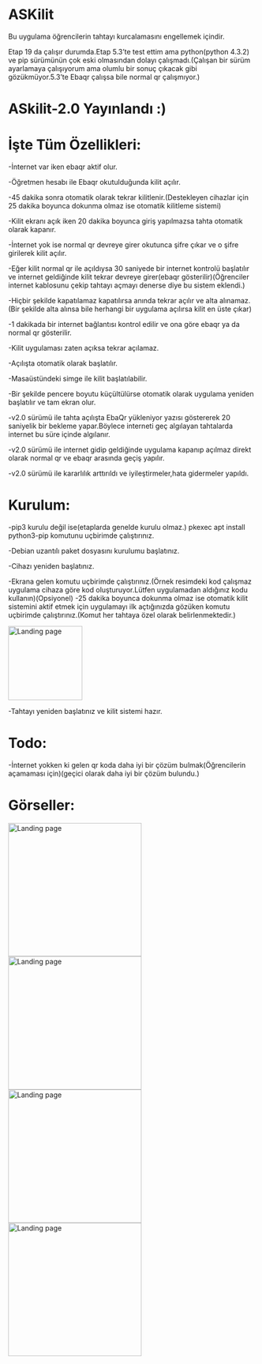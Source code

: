 # ASKilit
Bu uygulama öğrencilerin tahtayı kurcalamasını engellemek içindir.

Etap 19 da çalışır durumda.Etap 5.3’te test ettim ama python(python 4.3.2) ve pip sürümünün çok eski olmasından dolayı çalışmadı.(Çalışan bir sürüm ayarlamaya çalışıyorum ama olumlu bir sonuç çıkacak gibi gözükmüyor.5.3’te Ebaqr çalışsa bile normal qr çalışmıyor.)

# ASkilit-2.0 Yayınlandı :)

# İşte Tüm Özellikleri:
-İnternet var iken ebaqr aktif olur.

-Öğretmen hesabı ile Ebaqr okutulduğunda kilit açılır.

-45 dakika sonra otomatik olarak tekrar kilitlenir.(Destekleyen cihazlar için 25 dakika boyunca dokunma olmaz ise otomatik kilitleme sistemi)

-Kilit ekranı açık iken 20 dakika boyunca giriş yapılmazsa tahta otomatik olarak kapanır.

-İnternet yok ise normal qr devreye girer okutunca şifre çıkar ve o şifre girilerek kilit açılır.

-Eğer kilit normal qr ile açıldıysa 30 saniyede bir internet kontrolü başlatılır ve internet geldiğinde kilit tekrar devreye girer(ebaqr gösterilir)(Öğrenciler internet kablosunu çekip tahtayı açmayı denerse diye bu sistem eklendi.)

-Hiçbir şekilde kapatılamaz kapatılırsa anında tekrar açılır ve alta alınamaz.(Bir şekilde alta alınsa bile herhangi bir uygulama açılırsa kilit en üste çıkar)

-1 dakikada bir internet bağlantısı kontrol edilir ve ona göre ebaqr ya da normal qr gösterilir.

-Kilit uygulaması zaten açıksa tekrar açılamaz.

-Açılışta otomatik olarak başlatılır.

-Masaüstündeki simge ile kilit başlatılabilir.

-Bir şekilde pencere boyutu küçültülürse otomatik olarak uygulama yeniden başlatılır ve tam ekran olur.

-v2.0 sürümü ile tahta açılışta EbaQr yükleniyor yazısı göstererek 20 saniyelik bir bekleme yapar.Böylece interneti geç algılayan tahtalarda internet bu süre içinde algılanır.

-v2.0 sürümü ile internet gidip geldiğinde uygulama kapanıp açılmaz direkt olarak normal qr ve ebaqr arasında geçiş yapılır.

-v2.0 sürümü ile kararlılık arttırıldı ve iyileştirmeler,hata gidermeler yapıldı.

# Kurulum:

-pip3 kurulu değil ise(etaplarda genelde kurulu olmaz.) pkexec apt install python3-pip komutunu uçbirimde çalıştırınız.

-Debian uzantılı paket dosyasını kurulumu başlatınız.

-Cihazı yeniden başlatınız.

-Ekrana gelen komutu uçbirimde çalıştırınız.(Örnek resimdeki kod çalışmaz uygulama cihaza göre kod oluşturuyor.Lütfen uygulamadan aldığınız kodu kullanın)(Opsiyonel)
-25 dakika boyunca dokunma olmaz ise otomatik kilit sistemini aktif etmek için uygulamayı ilk açtığınızda gözüken komutu uçbirimde çalıştırınız.(Komut her tahtaya özel olarak belirlenmektedir.)

<img src="https://i.hizliresim.com/75c3nmm.png" alt="Landing page" height="150px">

-Tahtayı yeniden başlatınız ve kilit sistemi hazır.

# Todo:

-İnternet yokken ki gelen qr koda daha iyi bir çözüm bulmak(Öğrencilerin açamaması için)(geçici olarak daha iyi bir çözüm bulundu.)

# Görseller:

<img src="https://i.hizliresim.com/cgdqfvy.png" alt="Landing page" height="270px">
<img src="https://i.hizliresim.com/c9os21v.png" alt="Landing page" height="270px">
<img src="https://i.hizliresim.com/1m8qwj8.png" alt="Landing page" height="270px">
<img src="https://i.hizliresim.com/dy1n9eu.png" alt="Landing page" height="270px">

